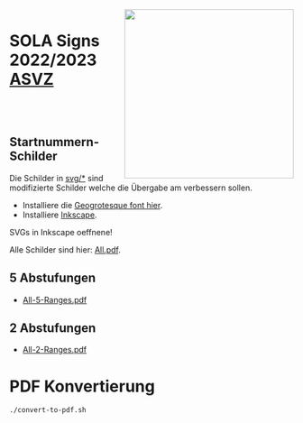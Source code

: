 <img src="logo.png" style="margin-left: 20pt" align="right" width="300px">
<h1>SOLA Signs 2022/2023 <a href="https://www.asvz.ch/event/412-sola-stafette">ASVZ</a>
</h1>

<br>
<br>

## Startnummern-Schilder

Die Schilder in [svg/\*](svgss/) sind modifizierte Schilder welche die Übergabe
am verbessern sollen.

- Installiere die [Geogrotesque font hier](https://en.fontsloader.com/types/geogrotesque).
- Installiere [Inkscape](https://inkscape.org).

SVGs in Inkscape oeffnene!

Alle Schilder sind hier: [All.pdf](All.pdf).

## 5 Abstufungen

- [All-5-Ranges.pdf](All-5-Ranges.pdf)

## 2 Abstufungen

- [All-2-Ranges.pdf](All-2-Ranges.pdf)

# PDF Konvertierung

```shell
./convert-to-pdf.sh
```
